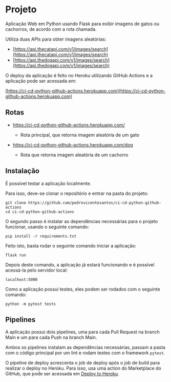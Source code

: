 # Projeto

Aplicação Web em Python usando Flask para exibir imagens de gatos ou cachorros, de acordo com a rota chamada.

Utiliza duas APIs para obter imagens aleatórias:

- [https://api.thecatapi.com/v1/images/search](https://api.thecatapi.com/v1/images/search)
- [https://api.thedogapi.com/v1/images/search](https://api.thedogapi.com/v1/images/search)

O deploy da aplicação é feito no Heroku utilizando GitHub Actions e a aplicação pode ser acessada em:

[https://ci-cd-python-github-actions.herokuapp.com](https://ci-cd-python-github-actions.herokuapp.com)

## Rotas

- https://ci-cd-python-github-actions.herokuapp.com/
  * Rota principal, que retorna imagem aleatória de um gato

- https://ci-cd-python-github-actions.herokuapp.com/dog
  * Rota que retorna imagem aleatória de um cachorro

## Instalação

É possível testar a aplicação localmente.

Para isso, deve-se clonar o repositório e entrar na pasta do projeto:

```
git clone https://github.com/pedrovicentesantos/ci-cd-python-github-actions
cd ci-cd-python-github-actions
```

O segundo passo é instalar as dependências necessárias para o projeto funcionar, usando o seguinte comando:

```
pip install -r requirements.txt
```

Feito isto, basta rodar o seguinte comando iniciar a aplicação:

```
flask run
```

Depois deste comando, a aplicação já estará funcionando e é possível acessá-la pelo servidor local:

```
localhost:5000
```

Como a aplicação possui testes, eles podem ser rodados com o seguinte comando:

```
python -m pytest tests
```

## Pipelines

A aplicação possui dois pipelines, uma para cada Pull Request na branch Main e um para cada Push na branch Main.

Ambos os pipelines instalam as dependências necessárias, passam a pasta com o código principal por um lint e rodam testes com o framework `pytest`.

O pipeline de deploy acrescenta o job de deploy após o job de build para realizar o deploy no Heroku. Para isso, usa uma action do Marketplace do GitHub, que pode ser acessada em [Deploy to Heroku](https://github.com/marketplace/actions/deploy-to-heroku).


